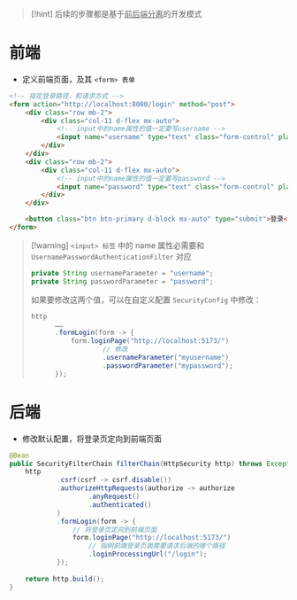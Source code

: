 
>[!hint] 后续的步骤都是基于<u>前后端分离</u>的开发模式

# 前端
- 定义前端页面，及其 `<form> 表单` 
```html
<!-- 指定登录路径，和请求方式 -->
<form action="http://localhost:8080/login" method="post">
	<div class="row mb-2">
		<div class="col-11 d-flex mx-auto">
			<!-- input中的name属性的值一定要写username -->
			<input name="username" type="text" class="form-control" placeholder="用户名" required>
		</div>
	</div>
	<div class="row mb-2">
		<div class="col-11 d-flex mx-auto">
			<!-- input中的name属性的值一定要写password -->
			<input name="password" type="text" class="form-control" placeholder="密码" required>
		</div>
	</div>

	<button class="btn btn-primary d-block mx-auto" type="submit">登录</button>
</form>
```

>[!warning] `<input> 标签` 中的 name 属性必需要和 `UsernamePasswordAuthenticationFilter` 对应
> ```java
> private String usernameParameter = "username";
> private String passwordParameter = "password";
> ```
> 如果要修改这两个值，可以在自定义配置 `SecurityConfig` 中修改：
> ```java
> http
> 		……
> 		.formLogin(form -> {
> 			form.loginPage("http://localhost:5173/")
> 					// 修改
> 					.usernameParameter("myusername")
> 					.passwordParameter("mypassword");
> 		});
> ```


# 后端
- 修改默认配置，将登录页定向到前端页面
```java
@Bean 
public SecurityFilterChain filterChain(HttpSecurity http) throws Exception {  
	http  
			.csrf(csrf -> csrf.disable())  
			.authorizeHttpRequests(authorize -> authorize  
					.anyRequest()  
					.authenticated()  
			) 
			.formLogin(form -> {  
				// 将登录页定向到前端页面
				form.loginPage("http://localhost:5173/")
					// 指明前端登录页面需要请求后端的哪个路径
					.loginProcessingUrl("/login");  
			});  
			
	return http.build();  
}
```




